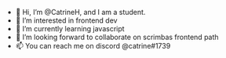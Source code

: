 - 👋 Hi, I’m @CatrineH, and I am a student.
- 👀 I’m interested in frontend dev
- 🌱 I’m currently learning javascript
- 💞️ I’m looking forward to collaborate on scrimbas frontend path
- 📫 You can reach me on discord @catrine#1739

<!---
CatrineH/CatrineH is a ✨ special ✨ repository because its `README.md` (this file) appears on your GitHub profile.
You can click the Preview link to take a look at your changes.
--->
